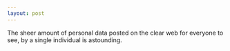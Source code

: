 ```yaml
---
layout: post
---
```


The sheer amount of personal data posted on the clear web for everyone to see, by a single individual is astounding. 
